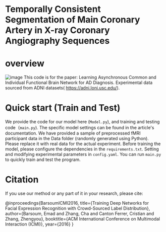 # Temporally Consistent Segmentation of Main Coronary Artery in X-ray Coronary Angiography Sequences


# overview

![image](framework.png)
This code is for the paper: Learning Asynchronous Common and Individual Functional Brain Network for AD Diagnosis. 
Experimental data sourced from ADNI datasets( https://adni.loni.usc.edu/).
 
# Quick start (Train and Test)
We provide the code for our model here (`Model.py`), and training and testing code（`main.py`). The specific model settings can be found in the article's documentation.
We have provided a sample of preprocessed fMRI participant data in the Data folder (randomly generated using Python). Please replace it with real data for the actual experiment.
Before training the model, please configure the dependencies in the `requirements.txt`. Setting and modifying experimental parameters in `config.yaml`.
You can run `main.py` to quickly train and test the program.




# Citation
If you use our method or any part of it in your research, please cite:

@inproceedings{BarsoumICMI2016,
    title={Training Deep Networks for Facial Expression Recognition with Crowd-Sourced Label Distribution},
    author={Barsoum, Emad and Zhang, Cha and Canton Ferrer, Cristian and Zhang, Zhengyou},
    booktitle={ACM International Conference on Multimodal Interaction (ICMI)},
    year={2016}
}
